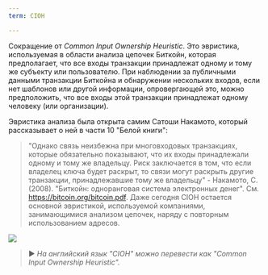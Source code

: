```yaml
---
term: CIOH

---
```

Сокращение от *Common Input Ownership Heuristic*. Это эвристика, используемая в области анализа цепочек Биткойн, которая предполагает, что все входы транзакции принадлежат одному и тому же субъекту или пользователю. При наблюдении за публичными данными транзакции Биткойна и обнаружении нескольких входов, если нет шаблонов или другой информации, опровергающей это, можно предположить, что все входы этой транзакции принадлежат одному человеку (или организации).

Эвристика анализа была открыта самим Сатоши Накамото, который рассказывает о ней в части 10 "Белой книги":

> "Однако связь неизбежна при многовходовых транзакциях, которые обязательно показывают, что их входы принадлежали одному и тому же владельцу. Риск заключается в том, что если владелец ключа будет раскрыт, то связи могут раскрыть другие транзакции, принадлежавшие тому же владельцу" - Накамото, С. (2008). "Биткойн: одноранговая система электронных денег". См. https://bitcoin.org/bitcoin.pdf.
Даже сегодня CIOH остается основной эвристикой, используемой компаниями, занимающимися анализом цепочек, наряду с повторным использованием адресов.

![](../../dictionnaire/assets/13.webp)

> ► *На английский язык "CIOH" можно перевести как "Common Input Ownership Heuristic".*